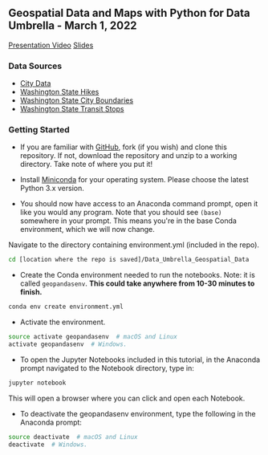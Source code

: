 ## Geospatial Data and Maps with Python for Data Umbrella - March 1, 2022

[Presentation Video](https://www.youtube.com/watch?v=EXHG-bLGT0Y&t=3322s)
[Slides](https://docs.google.com/presentation/d/1YlG_CNO5y4ZaUekzqYQxyUQ8M4L1eTCOJ6uqg94exZE/edit?usp=sharing)

### Data Sources

* [City Data](https://www.naturalearthdata.com/downloads/10m-cultural-vectors/10m-populated-places/)
* [Washington State Hikes](https://github.com/yoshiohasegawa/wta-scraper)
* [Washington State City Boundaries](https://geo.wa.gov/datasets/WSDOT::wsdot-city-limits/explore)
* [Washington State Transit Stops](https://geo.wa.gov/datasets/5926fb7a8cc64c068c6bfa92e72eef56/explore)

### Getting Started

* If you are familiar with [GitHub](http://www.github.com), fork (if you wish) and clone this repository. If not, download the repository and unzip to a working directory. Take note of where you put it!

* Install [Miniconda](https://docs.conda.io/en/latest/miniconda.html) for your operating system. Please choose the latest Python 3.x version.

* You should now have access to an Anaconda command prompt, open it like you would any program. Note that you should see `(base)` somewhere in your prompt. This means you're in the base Conda environment, which we will now change. 

Navigate to the directory containing environment.yml (included in the repo).

```bash
cd [location where the repo is saved]/Data_Umbrella_Geospatial_Data
```

* Create the Conda environment needed to run the notebooks. Note: it is called `geopandasenv`. **This could take anywhere from 10-30 minutes to finish.**

```bash
conda env create environment.yml
```

* Activate the environment.

```bash
source activate geopandasenv  # macOS and Linux
activate geopandasenv  # Windows.
```

* To open the Jupyter Notebooks included in this tutorial, in the Anaconda prompt navigated to the Notebook directory, type in:

```bash
jupyter notebook
```

This will open a browser where you can click and open each Notebook.

* To deactivate the geopandasenv environment, type the following in the Anaconda prompt:

```bash
source deactivate  # macOS and Linux
deactivate  # Windows.
```
